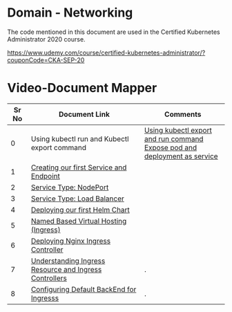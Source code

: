 # Domain - Networking

The code mentioned in this document are used in the Certified Kubernetes Administrator 2020 course.

https://www.udemy.com/course/certified-kubernetes-administrator/?couponCode=CKA-SEP-20


# Video-Document Mapper

| Sr No | Document Link | Comments |
| ------ | ------ | ---------|
| 0 | Using kubectl run and Kubectl export command | [Using kubectl export and run command][PlDa1] </br> [Expose pod and deployment as service][PlDa0]|
| 1 | [Creating our first Service and Endpoint][PlDa] |  |
| 2 | [Service Type: NodePort][PlDb] |    |
| 3 | [Service Type: Load Balancer][PlDc] |  |
| 4 | [Deploying our first Helm Chart][PlDd] |    |
| 5 | [Named Based Virtual Hosting (Ingress)][PlDe] |   |
| 6 | [Deploying Nginx Ingress Controller][PlDf] |   |
| 7 | [Understanding Ingress Resource and Ingress Controllers][PlDg] |. |
| 8 | [Configuring Default BackEnd for Ingresss][PlDh] |.  |


   [PlDa0]: <https://github.com/spectree/certified-kubernetes-administrator/blob/master/Domain%202%20-%20Workloads%20%26%20Scheduling/Expose_pod_and_deployment_as_service.md>
   [PlDa1]: <https://github.com/spectree/certified-kubernetes-administrator/blob/master/Domain%202%20-%20Workloads%20%26%20Scheduling/Using_kubectl_expose_and_run_command.md>
   [PlDa]: <https://github.com/zealvora/certified-kubernetes-administrator/blob/master/Domain%203%20-%20Services%20and%20Networking/serviceandendpoints.md>
   [PlDb]: <https://github.com/zealvora/certified-kubernetes-administrator/blob/master/Domain%203%20-%20Services%20and%20Networking/nodeport.yaml>
   [PlDc]: <https://github.com/zealvora/certified-kubernetes-administrator/blob/master/Domain%203%20-%20Services%20and%20Networking/loadbalancer.yaml>
  [PlDd]: <https://github.com/zealvora/certified-kubernetes-administrator/blob/master/Domain%203%20-%20Services%20and%20Networking/first-helm-chart.md>
[PlDe]: <https://github.com/zealvora/certified-kubernetes-administrator/blob/master/Domain%203%20-%20Services%20and%20Networking/kplabs-ingress.yaml>
   [PlDf]: <https://github.com/zealvora/certified-kubernetes-administrator/blob/master/Domain%203%20-%20Services%20and%20Networking/deploy-ingress-controller.txt>
   [PlDg]: <https://github.com/zealvora/certified-kubernetes-administrator/blob/master/Domain%202%20-%20Application%20LifeCycle%20Management/jobs.yaml>
   [PlDh]: <https://github.com/zealvora/certified-kubernetes-administrator/blob/master/Domain%203%20-%20Services%20and%20Networking/kplabs-ingress-default-backend.yaml>
